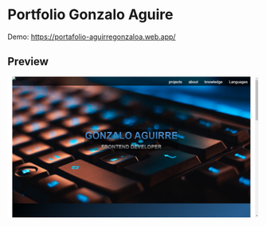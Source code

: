 # Portfolio Gonzalo Aguire

Demo: https://portafolio-aguirregonzaloa.web.app/

## Preview

![alt text](https://github.com/aguirregonzaloa/gonza-portfolio/blob/main/img/readme/preview.png)

